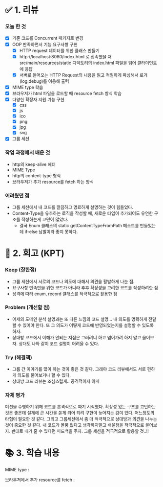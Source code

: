 # ✅ 1. 리뷰
### 오늘 한 것
- [x] 기존 코드를 Concurrent 패키지로 변경
- [x] OOP 만족하면서 기능 요구사항 구현
    - [x] HTTP request 데이터를 위한 클래스 만들기
    - [x] http://localhost:8080/index.html 로 접속했을 때 src/main/resources/static 디렉토리의 index.html 파일을 읽어 클라이언트에 응답
    - [x] 서버로 들어오는 HTTP Request의 내용을 읽고 적절하게 파싱해서 로거(log.debug)를 이용해 출력
- [x] MIME type 학습
- [x] 브라우저가 html 파일을 로드할 때 resource fetch 방식 학습
- [x] 다양한 확장자 지원 기능 구현
    - [x] css
    - [x] js
    - [x] ico
    - [x] png
    - [x] jpg
    - [x] svg
- [x] 그룹 세션

### 작업 과정에서 배운 것
- http의 keep-alive 헤더
- MIME Type 
- http의 content-type 형식
- 브라우저가 추가 resource를 fetch 하는 방식

### 어려웠던 점
- 그룹 세션에서 내 코드를 깔끔하고 명료하게 설명하는 것이 힘들었다. 
- Content-Type을 유추하는 로직을 작성할 때, 새로운 타입이 추가되어도 유연한 구조를 작성하는게 고민이 많았다. 
  - 결국 Enum 클래스의 static getContentTypeFromPath 메소드를 만들었는데 if-else 남발이라 좋지 못하다.

# 🤔 2. 회고 (KPT)
### Keep (잘한점)
- 그룹 세션에서 서로의 코드나 의도에 대해서 의견을 활발하게 나눈 점.
- 요구사항 만족만을 위한 코드가 아니라 추후 확장성을 고려한 코드를 작성하려한 점
- 성격에 따라 enum, record 클래스를 적극적으로 활용한 점

### Problem (개선할 점)
- 어제의 도메인 분석 설명과는 또 다른 느낌의 코드 설명... 내 의도를 명확하게 전달할 수 있어야 한다. 또 그 의도가 어떻게 코드에 반영되었는지를 설명할 수 있도록 하자.
- 상대방 코드에서 이해가 안되는 지점은 그러려니 하고 넘어가려 하지 말고 물어보자. 상대도 나와 같이 코드 설명이 어려울 수 있다. 

### Try (해결책)
- 그룹 간 이야기를 많이 하는 것이 좋은 것 같다. 그래야 코드 리뷰에서도 서로 편하게 의도를 물어보거나 할 수 있다. 
- 상대방 코드 리뷰는 조심스럽게.. 공격적이지 않게
 
### 자체 평가
미션을 수행하기 위해 코드를 본격적으로 짜기 시작했다. 확장성 있는 구조를 고민하는 것은 좋은데 설계에 큰 시간을 쏟게 되어 되려 구현이 늦어지는 감이 있다. 
어느정도의 타협이 필요한 것 같다. 
그리고 그룹세션에서 좀 더 적극적으로 상대방과 의견을 나누는 것이 중요한 것 같다. 내 코드가 볼품 없다고 생각하지말고 배울점을 적극적으로 물어보자. 반대로 내가 줄 수 있다면 피드백을 주자.
그룹 세션을 적극적으로 활용할 것..!! 

# 📚 3. 학습 내용
MIME type :

브라우저에서 추가 resource를 fetch :

